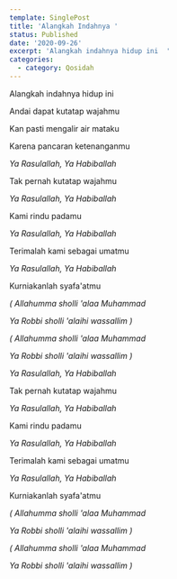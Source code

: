 ```yaml
---
template: SinglePost
title: 'Alangkah Indahnya '
status: Published
date: '2020-09-26'
excerpt: 'Alangkah indahnya hidup ini  '
categories:
  - category: Qosidah
---
```

Alangkah indahnya hidup ini  

Andai dapat kutatap wajahmu  

Kan pasti mengalir air mataku  

Karena pancaran ketenanganmu  



_Ya Rasulallah, Ya Habiballah_  

Tak pernah kutatap wajahmu  

_Ya Rasulallah, Ya Habiballah_  

Kami rindu padamu  



_Ya Rasulallah, Ya Habiballah_  

Terimalah kami sebagai umatmu  

_Ya Rasulallah, Ya Habiballah_  

Kurniakanlah syafa'atmu  



_( Allahumma sholli 'alaa Muhammad_  

_Ya Robbi sholli 'alaihi wassallim )_   



_( Allahumma sholli 'alaa Muhammad_  

_Ya Robbi sholli 'alaihi wassallim )_   



_Ya Rasulallah, Ya Habiballah_  

Tak pernah kutatap wajahmu  

_Ya Rasulallah, Ya Habiballah_  

Kami rindu padamu  



_Ya Rasulallah, Ya Habiballah_  

Terimalah kami sebagai umatmu  

_Ya Rasulallah, Ya Habiballah_  

Kurniakanlah syafa'atmu  



_( Allahumma sholli 'alaa Muhammad_  

_Ya Robbi sholli 'alaihi wassallim )_   



_( Allahumma sholli 'alaa Muhammad_  

_Ya Robbi sholli 'alaihi wassallim )_
